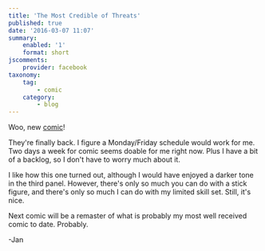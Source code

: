 ```yaml
---
title: 'The Most Credible of Threats'
published: true
date: '2016-03-07 11:07'
summary:
    enabled: '1'
    format: short
jscomments:
    provider: facebook
taxonomy:
    tag:
        - comic
    category:
        - blog
---
```


Woo, new [comic](http://drifterswithpencils.com/archive/the-most-credible-of-threats)!

They're finally back. I figure a Monday/Friday schedule would work for me. Two days a week for comic seems doable for me right now. Plus I have a bit of a backlog, so I don't have to worry much about it. 

I like how this one turned out, although I would have enjoyed a darker tone in the third panel. However, there's only so much you can do with a stick figure, and there's only so much I can do with my limited skill set. Still, it's nice. 

Next comic will be a remaster of what is probably my most well received comic to date. Probably. 

-Jan